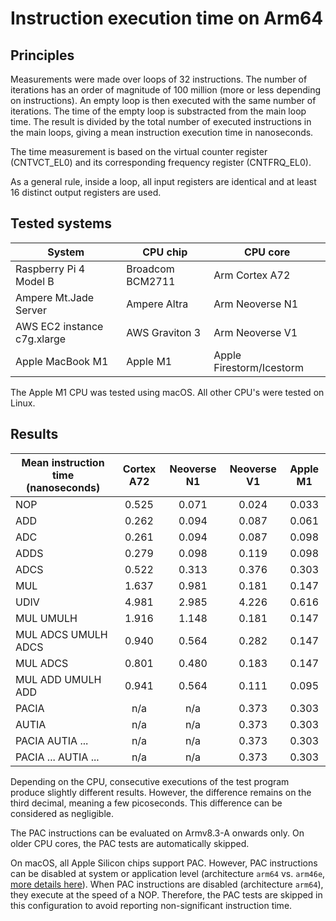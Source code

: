 # Instruction execution time on Arm64

## Principles

Measurements were made over loops of 32 instructions. The number of iterations
has an order of magnitude of 100 million (more or less depending on instructions).
An empty loop is then executed with the same number of iterations. The time of the
empty loop is substracted from the main loop time. The result is divided by the
total number of executed instructions in the main loops, giving a mean instruction
execution time in nanoseconds.

The time measurement is based on the virtual counter register (CNTVCT_EL0) and
its corresponding frequency register (CNTFRQ_EL0).

As a general rule, inside a loop, all input registers are identical and at least
16 distinct output registers are used.

## Tested systems

| System                      | CPU chip         | CPU core                 |
| --------------------------- | ---------------- | ------------------------ |
| Raspberry Pi 4 Model B      | Broadcom BCM2711 | Arm Cortex A72           |
| Ampere Mt.Jade Server       | Ampere Altra     | Arm Neoverse N1          |
| AWS EC2 instance c7g.xlarge | AWS Graviton 3   | Arm Neoverse V1          |
| Apple MacBook M1            | Apple M1         | Apple Firestorm/Icestorm |

The Apple M1 CPU was tested using macOS. All other CPU's were tested on Linux.

## Results

| Mean instruction time (nanoseconds) | Cortex A72 | Neoverse N1 | Neoverse V1 | Apple M1 |
| ----------------------------------- | :--------: | :---------: | :---------: | :------: |
| NOP                                 | 0.525      | 0.071       | 0.024       | 0.033    |
| ADD                                 | 0.262      | 0.094       | 0.087       | 0.061    |
| ADC                                 | 0.261      | 0.094       | 0.087       | 0.098    |
| ADDS                                | 0.279      | 0.098       | 0.119       | 0.098    |
| ADCS                                | 0.522      | 0.313       | 0.376       | 0.303    |
| MUL                                 | 1.637      | 0.981       | 0.181       | 0.147    |
| UDIV                                | 4.981      | 2.985       | 4.226       | 0.616    |
| MUL UMULH                           | 1.916      | 1.148       | 0.181       | 0.147    |
| MUL ADCS UMULH ADCS                 | 0.940      | 0.564       | 0.282       | 0.147    |
| MUL ADCS                            | 0.801      | 0.480       | 0.183       | 0.147    |
| MUL ADD UMULH ADD                   | 0.941      | 0.564       | 0.111       | 0.095    |
| PACIA                               | n/a        | n/a         | 0.373       | 0.303    |
| AUTIA                               | n/a        | n/a         | 0.373       | 0.303    |
| PACIA AUTIA ...                     | n/a        | n/a         | 0.373       | 0.303    |
| PACIA ... AUTIA ...                 | n/a        | n/a         | 0.373       | 0.303    |

Depending on the CPU, consecutive executions of the test program produce slightly different results.
However, the difference remains on the third decimal, meaning a few picoseconds.
This difference can be considered as negligible.

The PAC instructions can be evaluated on Armv8.3-A onwards only. On older CPU cores,
the PAC tests are automatically skipped.

On macOS, all Apple Silicon chips support PAC. However, PAC instructions can be
disabled at system or application level (architecture `arm64` vs. `arm46e`,
[more details here](https://github.com/lelegard/arm-cpusysregs/blob/main/docs/arm64e-on-macos.md)).
When PAC instructions are disabled (architecture `arm64`), they execute at the speed of a NOP.
Therefore, the PAC tests are skipped in this configuration to avoid reporting
non-significant instruction time.
